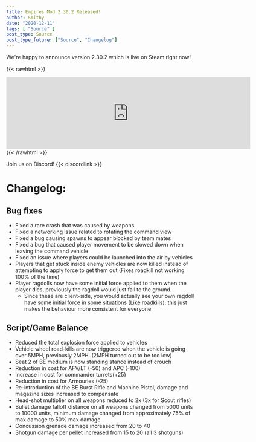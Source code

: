 ```yaml
---
title: Empires Mod 2.30.2 Released!
author: Smithy
date: "2020-12-11"
tags: [ "Source" ]
post_type: Source
post_type_future: ["Source", "Changelog"]
---
```



We're happy to announce version 2.30.2 which is live on Steam right now! 

{{< rawhtml >}}
<iframe src="https://store.steampowered.com/widget/17740/" frameborder="0" width="646" height="190"></iframe>
{{< /rawhtml >}}

Join us on Discord! {{< discordlink >}}

# Changelog:

## Bug fixes
- Fixed a rare crash that was caused by weapons
- Fixed a networking issue related to rotating the command view
- Fixed a bug causing spawns to appear blocked by team mates
- Fixed a bug that caused player movement to be slowed down when leaving the command vehicle
- Fixed an issue where players could be launched into the air by vehicles
- Players that get stuck inside enemy vehicles are now killed instead of attempting to apply force to get them out (Fixes roadkill not working 100% of the time)
- Player ragdolls now have some initial force applied to them when the player dies, previously the ragdoll would just fall to the ground.
    - Since these are client-side, you would actually see your own ragdoll have some initial force in some situations (Like roadkills); this just makes the behaviour more consistent for everyone

## Script/Game Balance
- Reduced the total explosion force applied to vehicles
- Vehicle wheel road-kills are now triggered when the vehicle is going over 5MPH, previously 2MPH. (2MPH turned out to be too low)
- Seat 2 of BE medium is now standing stance instead of crouch
- Reduction in cost for AFV/LT (-50) and APC (-100)
- Increase in cost for commander turrets(+25)
- Reduction in cost for Armouries (-25)
- Re-introduction of the BE Burst Rifle and Machine Pistol, damage and magazine sizes increased to compensate
- Head-shot multiplier on all weapons reduced to 2x (3x for Scout rifles)
- Bullet damage falloff distance on all weapons changed from 5000 units to 10000 units, minimum damage changed from approximately 75% of max damage to 50% max damage
- Concussion grenade damage increased from 20 to 40 
- Shotgun damage per pellet increased from 15 to 20 (all 3 shotguns)


